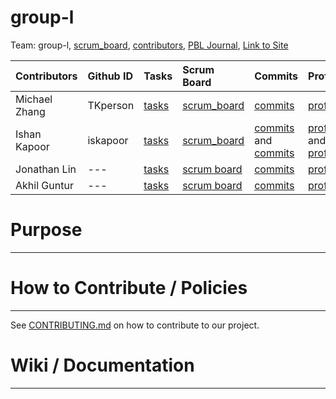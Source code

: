 # group-l

Team: group-l, [scrum_board](https://github.com/iskapoor/group-l/projects/1), [contributors](https://github.com/iskapoor/group-l/graphs/contributors), [PBL Journal](), [Link to Site]()

| Contributors            | Github ID       | Tasks  | Scrum Board | Commits | Profile |
| :------------   |:--------------- | :----- | :---------- | :------ | :------ |
| Michael Zhang   | TKperson | [tasks]()  | [scrum_board]() | [commits](https://github.com/iskapoor/group-l/commits?author=TKperson) | [profile](https://github.com/TKperson) |
| Ishan Kapoor    | iskapoor      | [tasks]()       | [scrum_board]() | [commits](https://github.com/iskapoor/group-l/commits?author=iskapoor) and [commits](https://github.com/iskapoor/group-l/commits?author=Eshan21) | [profile](https://github.com/iskapoor) and [profile](https://github.com/Eshan21)|
| Jonathan Lin     | ---      | [tasks]()       | [scrum board]() | [commits](https://github.com/iskapoor/group-l/commits?author=jlaaa) | [profile](https://github.com/jlaaa) |
| Akhil Guntur | ---      | [tasks]()       | [scrum board]() | [commits](https://github.com/iskapoor/group-l/commits?author=algolg) | [profile](https://github.com/algolg) |


# Purpose

---------------

# How to Contribute / Policies

---------------

See [CONTRIBUTING.md](CONTRIBUTING.md) on how to contribute to our project.

# Wiki / Documentation

---------------
